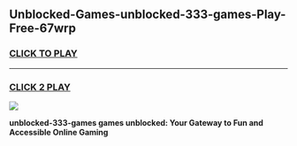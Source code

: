 
## Unblocked-Games-unblocked-333-games-Play-Free-67wrp
<h3>
<a href="https://premium76.site?title=unblocked-333-games&ref=17A">CLICK TO PLAY</a></h3>
<hr>

<h3>
<a href="https://premium76.site?title=unblocked-333-games&ref=17A">CLICK 2 PLAY</a>
  
</h3>

<a href="https://premium76.site?title=unblocked-333-games&ref=17A"><img src="https://clearcache.store/games.png"></a>


**unblocked-333-games games unblocked: Your Gateway to Fun and Accessible Online Gaming**
